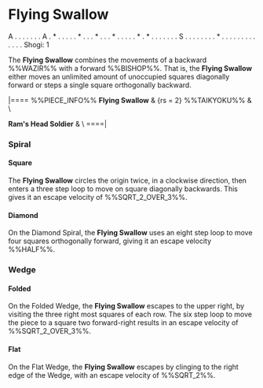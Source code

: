 # Flying Swallow

<div class = "movement">
A . . . . . . . A
. * . . . . . * .
. . * . . . * . .
. . . * . * . . .
. . . . S . . . .
. . . . * . . . .
. . . . . . . . .
Shogi: 1
</div>

The **Flying Swallow** combines the movements of a backward %%WAZIR%%
with a forward %%BISHOP%%. That is, the **Flying Swallow** either moves
an unlimited amount of unoccupied squares diagonally forward or
steps a single square orthogonally backward.

|====
%%PIECE_INFO%%
  **Flying Swallow**
& {rs = 2} %%TAIKYOKU%%
& \\

  **Ram's Head Soldier**
& \\
====|


### Spiral

#### Square

The **Flying Swallow** circles the origin twice, in a clockwise
direction, then enters a three step loop to move on square
diagonally backwards. This gives it an escape velocity of
%%SQRT_2_OVER_3%%.

#### Diamond

On the Diamond Spiral, the **Flying Swallow** uses an eight step
loop to move four squares orthogonally forward, giving it an
escape velocity %%HALF%%.

### Wedge

#### Folded

On the Folded Wedge, the **Flying Swallow** escapes to the upper right, 
by visiting the three right most squares of each row. The six
step loop to move the piece to a square two forward-right results
in an escape velocity of %%SQRT_2_OVER_3%%.

#### Flat

On the Flat Wedge, the **Flying Swallow** escapes by clinging to the
right edge of the Wedge, with an escape velocity of %%SQRT_2%%.
